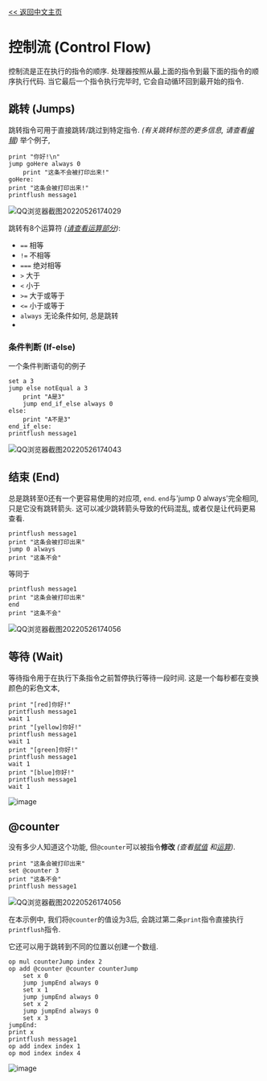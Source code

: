 [<< 返回中文主页](README_CN.md)
# 控制流 (Control Flow)

控制流是正在执行的指令的顺序.
处理器按照从最上面的指令到最下面的指令的顺序执行代码.
当它最后一个指令执行完毕时, 它会自动循环回到最开始的指令.

## 跳转 (Jumps)

跳转指令可用于直接跳转/跳过到特定指令. *(有关跳转标签的更多信息, 请查看[编辑](editing_CN.md))*
举个例子,
```
print "你好!\n"
jump goHere always 0
    print "这条不会被打印出来!"
goHere:
print "这条会被打印出来!"
printflush message1
```
![QQ浏览器截图20220526174029](https://user-images.githubusercontent.com/63439268/170462900-7ee04e52-7295-4595-8897-b71db51be33b.png)

跳转有8个运算符 *([请查看运算部分](op_CN.md))*:
- `==` 相等
- `!=` 不相等
- `===` 绝对相等
- `>` 大于
- `<` 小于
- `>=` 大于或等于
- `<=` 小于或等于
- `always` 无论条件如何, 总是跳转
- 
### 条件判断 (If-else)

一个条件判断语句的例子
```
set a 3
jump else notEqual a 3
    print "A是3"
    jump end_if_else always 0
else:
    print "A不是3"
end_if_else:
printflush message1
```
![QQ浏览器截图20220526174043](https://user-images.githubusercontent.com/63439268/170462936-fed5116c-080e-4f17-919b-1cbe8cafc768.png)

## 结束 (End)

总是跳转至0还有一个更容易使用的对应项, `end`.
`end`与'jump 0 always'完全相同, 只是它没有跳转箭头.
这可以减少跳转箭头导致的代码混乱, 或者仅是让代码更易查看.

```
printflush message1
print "这条会被打印出来"
jump 0 always
print "这条不会"
```
等同于
```
printflush message1
print "这条会被打印出来"
end
print "这条不会"
```
![QQ浏览器截图20220526174056](https://user-images.githubusercontent.com/63439268/170462998-c519039a-96dd-4487-8527-02b3ce40c07e.png)

## 等待 (Wait)

等待指令用于在执行下条指令之前暂停执行等待一段时间.
这是一个每秒都在变换颜色的彩色文本,
```
print "[red]你好!"
printflush message1
wait 1
print "[yellow]你好!"
printflush message1
wait 1
print "[green]你好!"
printflush message1
wait 1
print "[blue]你好!"
printflush message1
wait 1
```
![image](https://user-images.githubusercontent.com/63439268/157013612-706ddb9d-297f-4b4a-a16d-902cc7558361.gif)

## @counter

没有多少人知道这个功能, 但`@counter`可以被指令**修改** *(查看[赋值](set_CN.md) 和[运算](op_CN.md))*.
```
print "这条会被打印出来"
set @counter 3
print "这条不会"
printflush message1
```
![QQ浏览器截图20220526174056](https://user-images.githubusercontent.com/63439268/170462998-c519039a-96dd-4487-8527-02b3ce40c07e.png)

在本示例中, 我们将`@counter`的值设为3后, 会跳过第二条`print`指令直接执行`printflush`指令.

它还可以用于跳转到不同的位置以创建一个数组.
```
op mul counterJump index 2
op add @counter @counter counterJump
    set x 0
    jump jumpEnd always 0
    set x 1
    jump jumpEnd always 0
    set x 2
    jump jumpEnd always 0
    set x 3
jumpEnd:
print x
printflush message1
op add index index 1
op mod index index 4
```
![image](https://user-images.githubusercontent.com/63439268/157013753-66d43a58-833f-43a2-8053-7c843f741866.gif)
